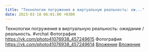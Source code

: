 ```yaml
---
title: "Технологии погружения в виртуальную реальность: ож..."
date: 2023-03-18 06:01:00 +0300
---
```


Технологии погружения в виртуальную реальность: ожидание / реальность.
#vrchat
Фотография
<a class="vk-attach" href="https://vk.com/photo41076938_457249615">https://vk.com/photo41076938_457249615</a>
Фотография
<a class="vk-attach" href="https://vk.com/photo41076938_457249614">https://vk.com/photo41076938_457249614</a>
<a class="vk-attach" href="https://vk.com/photo41076938_457249615">Вложение</a>
<a class="vk-attach" href="https://vk.com/photo41076938_457249614">Вложение</a>
